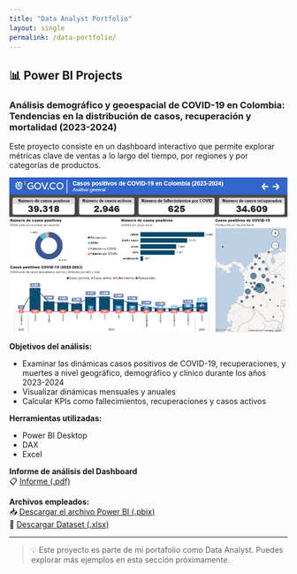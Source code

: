 ```yaml
---
title: "Data Analyst Portfolio"
layout: single
permalink: /data-portfolio/
---
```


## 📊 Power BI Projects  

### Análisis demográfico y geoespacial de COVID-19 en Colombia: Tendencias en la distribución de casos, recuperación y mortalidad (2023-2024)

Este proyecto consiste en un dashboard interactivo que permite explorar métricas clave de ventas a lo largo del tiempo, por regiones y por categorías de productos.

![Vista previa del dashboard](/assets/images/Resumen_PBI.PNG)

**Objetivos del análisis:**
- Examinar las dinámicas casos positivos de COVID-19, recuperaciones, y muertes a nivel geográfico, demográfico y clínico durante los años 2023-2024
- Visualizar dinámicas mensuales y anuales
- Calcular KPIs como fallecimientos, recuperaciones y casos activos

**Herramientas utilizadas:** 
- Power BI Desktop
- DAX
- Excel

**Informe de análisis del Dashboard**  
📋 [Informe (.pdf)](/assets/files/Proyecto_Final.pdf)

**Archivos empleados:**  
📥 [Descargar el archivo Power BI (.pbix)](/assets/files/Casos_positivos_de_COVID-19_en_Colombia_(2023-2024).pbix)  
📗 [Descargar Dataset (.xlsx)](/assets/files/COVID-19_Colombia_2023-2024.xlsx)  

---

> 💡 Este proyecto es parte de mi portafolio como Data Analyst. Puedes explorar más ejemplos en esta sección próximamente.
